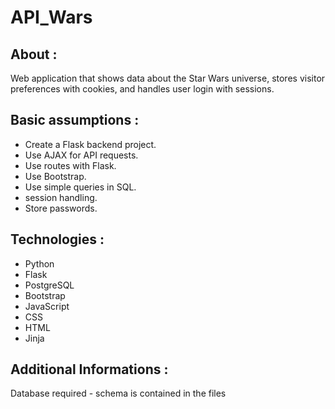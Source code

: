 # API_Wars


## About :
Web application that shows data about the Star Wars universe, stores visitor preferences with cookies, and handles user login with sessions.


## Basic assumptions :
- Create a Flask backend project.
- Use AJAX for API requests.
- Use routes with Flask.
- Use Bootstrap.
- Use simple queries in SQL.
- session handling.
- Store passwords.


## Technologies :
- Python
- Flask
- PostgreSQL
- Bootstrap
- JavaScript
- CSS
- HTML
- Jinja


## Additional Informations :
Database required - schema is contained in the files
